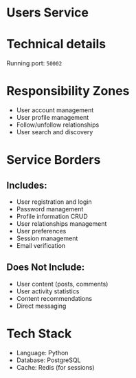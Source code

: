 # Users Service

# Technical details 

Running port: `50002`

# Responsibility Zones
- User account management
- User profile management
- Follow/unfollow relationships
- User search and discovery

# Service Borders
## Includes:
- User registration and login
- Password management
- Profile information CRUD
- User relationships management
- User preferences
- Session management
- Email verification

## Does Not Include:
- User content (posts, comments)
- User activity statistics
- Content recommendations
- Direct messaging

# Tech Stack
- Language: Python
- Database: PostgreSQL
- Cache: Redis (for sessions)
